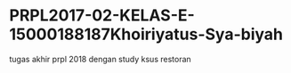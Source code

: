 # PRPL2017-02-KELAS-E-15000188187Khoiriyatus-Sya-biyah
tugas akhir prpl 2018 dengan study ksus restoran
